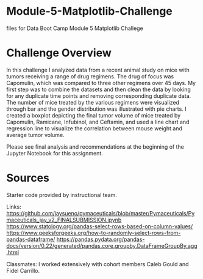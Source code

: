 # Module-5-Matplotlib-Challenge
files for Data Boot Camp Module 5 Matplotlib Challege

# Challenge Overview 
In this challenge I analyzed data from a recent animal study on mice with tumors receiving a range of drug regimens. The drug of focus was Capomulin, which was compared to three other regimens over 45 days. My first step was to combine the datasets and then clean the data by looking for any duplicate time points and removing corresponding duplicate data. The number of mice treated by the various regimens were visualized through bar and the gender distribution was illustrated with pie charts. I created a boxplot depicting the final tumor volume of mice treated by Capomulin, Ramicane, Infubinol, and Ceftamin, and used a line chart and regression line to visualize the correlation between mouse weight and average tumor volume. 

Please see final analysis and recommendations at the beginning of the Jupyter Notebook for this assignment. 

# Sources

Starter code provided by instructional team.


Links: 
    https://github.com/jaysueno/pymaceuticals/blob/master/Pymaceuticals/Pymaceuticals_jay_v2_FINALSUBMISSION.ipynb
    https://www.statology.org/pandas-select-rows-based-on-column-values/
    https://www.geeksforgeeks.org/how-to-randomly-select-rows-from-pandas-dataframe/
    https://pandas.pydata.org/pandas-docs/version/0.22/generated/pandas.core.groupby.DataFrameGroupBy.agg.html


Classmates: I worked extensively with cohort members Caleb Gould and Fidel Carrillo.

